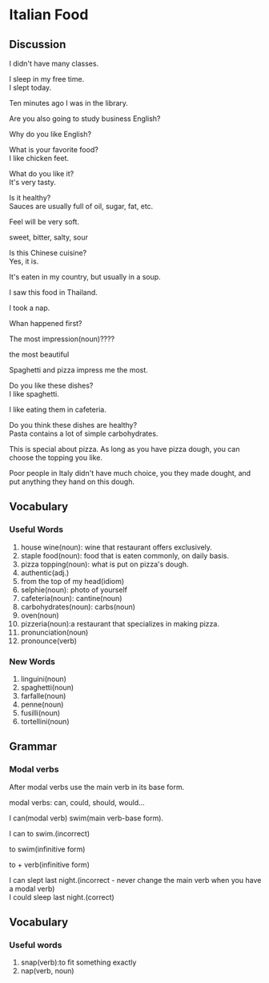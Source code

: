 # Italian Food
## Discussion
I didn't have many classes.  

I sleep in my free time.  
I slept today.  

Ten minutes ago I was in the library.  

Are you also going to study business English?  

Why do you like English?  

What is your favorite food?   
I like chicken feet.  

What do you like it?  
It's very tasty.  

Is it healthy?  
Sauces are usually full of oil, sugar, fat, etc.  

Feel will be very soft.  

sweet, bitter, salty, sour  

Is this Chinese cuisine?  
Yes, it is.  

It's eaten in my country, but usually in a soup.  

I saw this food in Thailand.  

I took a nap.  

Whan happened first?  

The most impression(noun)????

the most beautiful

Spaghetti and pizza impress me the most.  

Do you like these dishes?  
I like spaghetti.  

I like eating them in cafeteria.  

Do you think these dishes are healthy?  
Pasta contains a lot of simple carbohydrates.  

This is special about pizza. As long as you have pizza dough, you can choose the topping you like.  

Poor people in Italy didn't have much choice, you they made dought, and put anything they hand on this dough.  

## Vocabulary
### Useful Words
1. house wine(noun): wine that restaurant offers exclusively.
1. staple food(noun): food that is eaten commonly, on daily basis.
1. pizza topping(noun): what is put on pizza's dough.
1. authentic(adj.)
1. from the top of my head(idiom)
1. selphie(noun): photo of yourself
1. cafeteria(noun): cantine(noun)
1. carbohydrates(noun): carbs(noun)
1. oven(noun)
1. pizzeria(noun):a restaurant that specializes in making pizza.  
1. pronunciation(noun)
1. pronounce(verb)

### New Words
1. linguini(noun)
1. spaghetti(noun)
1. farfalle(noun)
1. penne(noun)
1. fusilli(noun)
1. tortellini(noun)


## Grammar
### Modal verbs
After modal verbs use the main verb in its base form.  

modal verbs: can, could, should, would...  

I can(modal verb) swim(main verb-base form).  

I can to swim.(incorrect) 

to swim(infinitive form)  

to + verb(infinitive form)  

I can slept last night.(incorrect - never change the main verb when you have a modal verb)  
I could sleep last night.(correct)  

## Vocabulary
### Useful words
1. snap(verb):to fit something exactly
1. nap(verb, noun)
